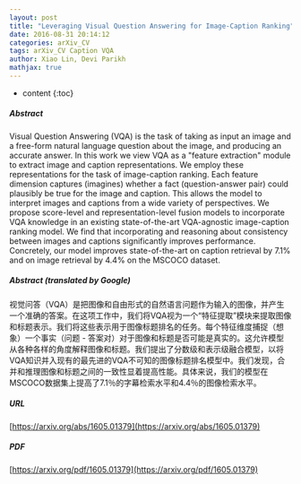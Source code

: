 ```yaml
---
layout: post
title: "Leveraging Visual Question Answering for Image-Caption Ranking"
date: 2016-08-31 20:14:12
categories: arXiv_CV
tags: arXiv_CV Caption VQA
author: Xiao Lin, Devi Parikh
mathjax: true
---
```


* content
{:toc}

##### Abstract
Visual Question Answering (VQA) is the task of taking as input an image and a free-form natural language question about the image, and producing an accurate answer. In this work we view VQA as a "feature extraction" module to extract image and caption representations. We employ these representations for the task of image-caption ranking. Each feature dimension captures (imagines) whether a fact (question-answer pair) could plausibly be true for the image and caption. This allows the model to interpret images and captions from a wide variety of perspectives. We propose score-level and representation-level fusion models to incorporate VQA knowledge in an existing state-of-the-art VQA-agnostic image-caption ranking model. We find that incorporating and reasoning about consistency between images and captions significantly improves performance. Concretely, our model improves state-of-the-art on caption retrieval by 7.1% and on image retrieval by 4.4% on the MSCOCO dataset.

##### Abstract (translated by Google)
视觉问答（VQA）是把图像和自由形式的自然语言问题作为输入的图像，并产生一个准确的答案。在这项工作中，我们将VQA视为一个“特征提取”模块来提取图像和标题表示。我们将这些表示用于图像标题排名的任务。每个特征维度捕捉（想象）一个事实（问题 - 答案对）对于图像和标题是否可能是真实的。这允许模型从各种各样的角度解释图像和标题。我们提出了分数级和表示级融合模型，以将VQA知识并入现有的最先进的VQA不可知的图像标题排名模型中。我们发现，合并和推理图像和标题之间的一致性显着提高性能。具体来说，我们的模型在MSCOCO数据集上提高了7.1％的字幕检索水平和4.4％的图像检索水平。

##### URL
[https://arxiv.org/abs/1605.01379](https://arxiv.org/abs/1605.01379)

##### PDF
[https://arxiv.org/pdf/1605.01379](https://arxiv.org/pdf/1605.01379)


